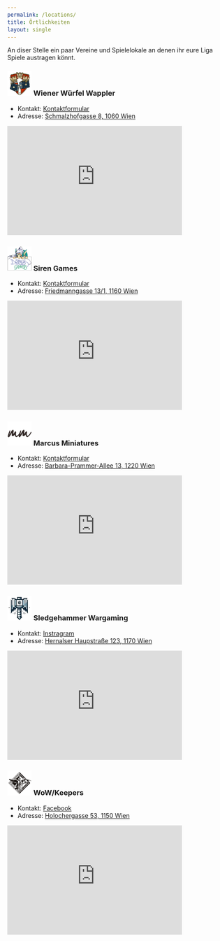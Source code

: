 ```yaml
---
permalink: /locations/
title: Örtlichkeiten
layout: single
---
```


An diser Stelle ein paar Vereine und Spielelokale an denen ihr eure Liga Spiele austragen könnt.

### ![](../assets/images/www.png) Wiener Würfel Wappler

* Kontakt: [Kontaktformular](https://wuerfelwappler.at/contact)
* Adresse: [Schmalzhofgasse 8, 1060 Wien](https://maps.app.goo.gl/nKiNpgJzGYJZPfhB8)

<iframe src="https://www.google.com/maps/embed?pb=!1m14!1m8!1m3!1d5319.120452341746!2d16.3450192!3d48.1958242!3m2!1i1024!2i768!4f13.1!3m3!1m2!1s0x476d078a4c90b36d%3A0xac24789f2ab8217e!2sSchmalzhofgasse%208%2C%201060%20Wien!5e0!3m2!1sen!2sat!4v1706889629613!5m2!1sen!2sat" width="400" height="250" style="border:0;" allowfullscreen="" loading="lazy" referrerpolicy="no-referrer-when-downgrade"></iframe>

### ![](../assets/images/siren.png) Siren Games

* Kontakt: [Kontaktformular](https://www.sirengames.at/de/kontakt)
* Adresse: [Friedmanngasse 13/1, 1160 Wien](https://maps.app.goo.gl/4iD8wxXx8EYCnJwd8)

<iframe src="https://www.google.com/maps/embed?pb=!1m18!1m12!1m3!1d42534.29470715259!2d16.313659198070443!3d48.2182985435235!2m3!1f0!2f0!3f0!3m2!1i1024!2i768!4f13.1!3m3!1m2!1s0x476d07e65b30da8f%3A0x77890c77cb554028!2sSiren%20Games!5e0!3m2!1sde!2sat!4v1706974111630!5m2!1sde!2sat" width="400" height="250" style="border:0;" allowfullscreen="" loading="lazy" referrerpolicy="no-referrer-when-downgrade"></iframe>

### ![](../assets/images/marcus.png) Marcus Miniatures

* Kontakt: [Kontaktformular](https://www.marcusminiaturesshop.com/contact/)
* Adresse: [Barbara-Prammer-Allee 13, 1220 Wien](https://maps.app.goo.gl/9U7LyKQ7B94UvEKE7)

<iframe src="https://www.google.com/maps/embed?pb=!1m18!1m12!1m3!1d2657.7898032401754!2d16.50816937749783!3d48.22992194472634!2m3!1f0!2f0!3f0!3m2!1i1024!2i768!4f13.1!3m3!1m2!1s0x476d01691e605643%3A0xcb6f9b3b3ed371f7!2sThe%20Marcus%20Miniatures!5e0!3m2!1sde!2sat!4v1706974228979!5m2!1sde!2sat" width="400" height="250" style="border:0;" allowfullscreen="" loading="lazy" referrerpolicy="no-referrer-when-downgrade"></iframe>

### ![](../assets/images/sledgehammer.png) Sledgehammer Wargaming

* Kontakt: [Instragram](https://www.instagram.com/sledgehammer_wargaming/)
* Adresse: [Hernalser Haupstraße 123, 1170 Wien](https://maps.app.goo.gl/pwWM5SL55vq5Ppy58)

<iframe src="https://www.google.com/maps/embed?pb=!1m18!1m12!1m3!1d2658.2656177746994!2d16.3227792!3d48.220759699999995!2m3!1f0!2f0!3f0!3m2!1i1024!2i768!4f13.1!3m3!1m2!1s0x476d087468381879%3A0x217af6118f801399!2sHernalser%20Hauptstra%C3%9Fe%20123%2C%201170%20Wien!5e0!3m2!1sde!2sat!4v1707067066755!5m2!1sde!2sat" width="400" height="250" style="border:0;" allowfullscreen="" loading="lazy" referrerpolicy="no-referrer-when-downgrade"></iframe>

### ![](../assets/images/wow.png) WoW/Keepers 

* Kontakt: [Facebook](https://www.facebook.com/wowkeepers/)
* Adresse: [Holochergasse 53, 1150 Wien](https://maps.app.goo.gl/FTVZVSwaRJ4F8dzq9)

<iframe src="https://www.google.com/maps/embed?pb=!1m18!1m12!1m3!1d2659.319161010728!2d16.3241046!3d48.200468099999995!2m3!1f0!2f0!3f0!3m2!1i1024!2i768!4f13.1!3m3!1m2!1s0x476d07f936f0d41f%3A0xfe6f4cb701081a39!2sWOW-Keepers!5e0!3m2!1sde!2sat!4v1707067434654!5m2!1sde!2sat" width="400" height="250" style="border:0;" allowfullscreen="" loading="lazy" referrerpolicy="no-referrer-when-downgrade"></iframe>